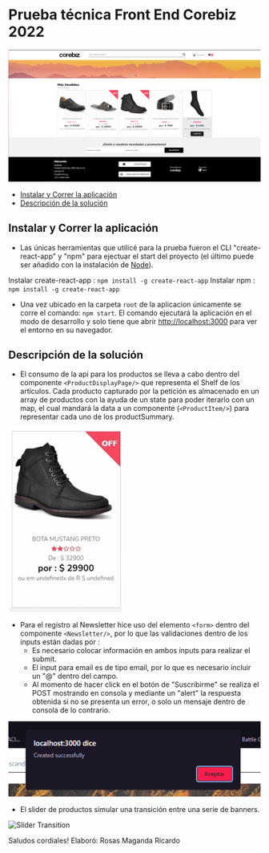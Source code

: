 # Prueba técnica Front End Corebiz 2022

![Despliegue de aplicacion](./public/fullView.PNG)

- [Instalar y Correr la aplicación](#instalar-y-correr-la-aplicación)
- [Descripción de la solución](#descripción-de-la-solución)

## Instalar y Correr la aplicación

- Las únicas herramientas que utilicé para la prueba fueron el CLI "create-react-app" y "npm" para ejectuar el start del proyecto (el último puede ser añadido con la instalación de [Node](https://nodejs.org/es/download/)).

Instalar create-react-app : `npm install -g create-react-app`
Instalar npm : `npm install -g create-react-app`

- Una vez ubicado en la carpeta `root` de la aplicacion únicamente se corre el comando: `npm start`. El comando ejecutará la aplicación en el modo de desarrollo y solo tiene que abrir [http://localhost:3000](http://localhost:3000) para ver el entorno en su navegador.


## Descripción de la solución

- El consumo de la api para los productos se lleva a cabo dentro del componente `<ProductDisplayPage/>` que representa el Shelf de los artículos. Cada producto capturado por la petición es almacenado en un array de productos con la ayuda de un state para poder iterarlo con un map, el cual mandará la data a un componente (`<ProductItem/>`) para representar cada uno de los productSummary.

![Hover Summary](./public/summary.gif)

- Para el registro al Newsletter hice uso del elemento `<form>` dentro del componente `<Newsletter/>`, por lo que las validaciones dentro de los inputs están dadas por :
    - Es necesario colocar información en ambos inputs para realizar el submit.
    - El input para email es de tipo email, por lo que es necesario incluir un "@" dentro del campo.
    - Al momento de hacer click en el botón de "Suscribirme" se realiza el POST mostrando en consola y mediante un "alert" la respuesta obtenida si no se presenta un error, o solo un mensaje dentro de consola de lo contrario.

![Succesfull Register](./public/register.PNG)

 - El slider de productos simular una transición entre una serie de banners.

 ![Slider Transition](./public/slider.gif)

 Saludos cordiales!
 Elaboró: Rosas Maganda Ricardo